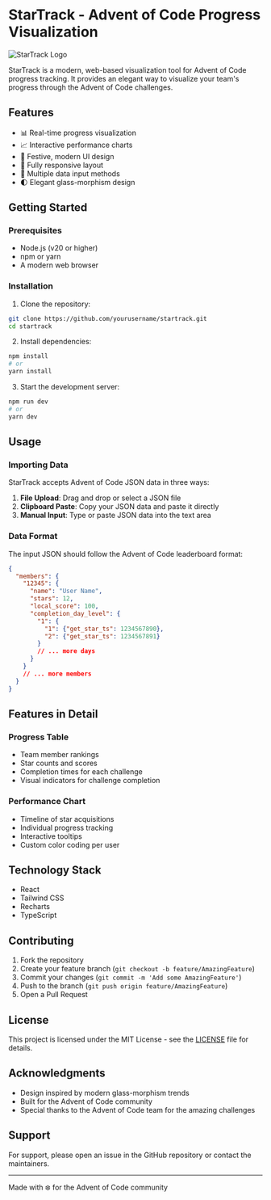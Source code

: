 # StarTrack - Advent of Code Progress Visualization

![StarTrack Logo](logo.svg)

StarTrack is a modern, web-based visualization tool for Advent of Code progress tracking. It provides an elegant way to visualize your team's progress through the Advent of Code challenges.

## Features

- 📊 Real-time progress visualization
- 📈 Interactive performance charts
- 🎄 Festive, modern UI design
- 📱 Fully responsive layout
- 🔄 Multiple data input methods
- 🌓 Elegant glass-morphism design

## Getting Started

### Prerequisites

- Node.js (v20 or higher)
- npm or yarn
- A modern web browser

### Installation

1. Clone the repository:
```bash
git clone https://github.com/yourusername/startrack.git
cd startrack
```

2. Install dependencies:
```bash
npm install
# or
yarn install
```

3. Start the development server:
```bash
npm run dev
# or
yarn dev
```

## Usage

### Importing Data

StarTrack accepts Advent of Code JSON data in three ways:

1. **File Upload**: Drag and drop or select a JSON file
2. **Clipboard Paste**: Copy your JSON data and paste it directly
3. **Manual Input**: Type or paste JSON data into the text area

### Data Format

The input JSON should follow the Advent of Code leaderboard format:

```json
{
  "members": {
    "12345": {
      "name": "User Name",
      "stars": 12,
      "local_score": 100,
      "completion_day_level": {
        "1": {
          "1": {"get_star_ts": 1234567890},
          "2": {"get_star_ts": 1234567891}
        }
        // ... more days
      }
    }
    // ... more members
  }
}
```

## Features in Detail

### Progress Table
- Team member rankings
- Star counts and scores
- Completion times for each challenge
- Visual indicators for challenge completion

### Performance Chart
- Timeline of star acquisitions
- Individual progress tracking
- Interactive tooltips
- Custom color coding per user

## Technology Stack

- React
- Tailwind CSS
- Recharts
- TypeScript

## Contributing

1. Fork the repository
2. Create your feature branch (`git checkout -b feature/AmazingFeature`)
3. Commit your changes (`git commit -m 'Add some AmazingFeature'`)
4. Push to the branch (`git push origin feature/AmazingFeature`)
5. Open a Pull Request

## License

This project is licensed under the MIT License - see the [LICENSE](LICENSE) file for details.

## Acknowledgments

- Design inspired by modern glass-morphism trends
- Built for the Advent of Code community
- Special thanks to the Advent of Code team for the amazing challenges

## Support

For support, please open an issue in the GitHub repository or contact the maintainers.

---

Made with ❄️ for the Advent of Code community